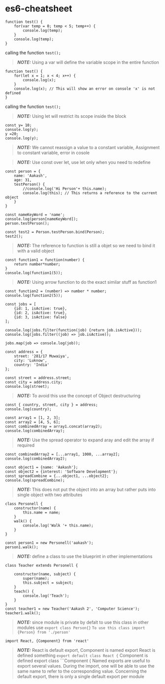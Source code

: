 # es6-cheatsheet
```
function test() {
    for(var temp = 0; temp < 5; temp++) {
        console.log(temp);
    }
    console.log(temp);
}
```
calling the function ``` test(); ```
> **_NOTE:_** Using a var will define the variable scope in the entire function

```
function test() {
    for(let x = 1; x < 4; x++) {
        console.log(x);
    }
    console.log(x); // This will show an error on console 'x' is not defined
}
```
calling the function ``` test(); ```
> **_NOTE:_** Using let will restrict its scope inside the block

```
const y= 10;
console.log(y);
y =20;
console.log(y);
```
> **_NOTE:_** We cannot reassign a value to a constant variable, Assignment to constant variable, error in cosole

> ***_NOTE:_*** Use const over let, use let only when you need to redefine

```
const person = {
    name: 'Aakash',
    age: 31,
    testPerson() {
        //console.log('Hi Person'+ this.name);
        console.log(this); // This returns a reference to the current object
    }
}

const nameKeyWord = 'name';
console.log(person[nameKeyWord]);
person.testPerson();

const test2 = Person.testPerson.bind(Person);
test2();
```
> **_NOTE:_** The reference to function is still a objet so we need to bind it with a valid object 

```
const function1 = function(number) {
    return number*number;
}
console.log(function1(5));
```

> **_NOTE:_** Using arrow function to do the exact similar stuff as function1
```
const function2 = (number) => number * number;
console.log(function2(5));
```

```
const jobs = [
    {id: 1, isActive: true},
    {id: 2, isActive: true},
    {id: 3, isActive: false}
];

console.log(jobs.filter(function(job) {return job.isActive}));
console.log(jobs.filter((job) => job.isActive));

jobs.map(job => console.log(job));
```

```
const address = {
    street: '281/17 Muwaiya',
    city: 'Luknow',
    country: 'India'
};

const street = address.street;
const city = address.city;
console.log(street);
```
> **_NOTE:_** To avoid this use the concept of Object destructuring 
```
const { country, street, city } = address;
console.log(country);
```

```
const array1 = [1, 2, 3];
const array2 = [4, 5, 6];
const combinedArray = array1.concat(array2);
console.log(combinedArray);
```
> **_NOTE:_** Use the spread operator to expand aray and edit the array if required
```
const combinedArray2 = [...array1, 1000, ...array2];
console.log(combinedArray2);
```

```
const object1 = {name: 'Aakash'};
const object2 = {interest: 'Software Development'};
const spreadCombine = {...object1, ...object2};
console.log(spreadCombine);
```
> **_NOTE:_** This does not put the object into an array but rather puts into single object with two attributes

```
class Personell {
    constructor(name) {
        this.name = name;
    }
    walk() {
        console.log('Walk '+ this.name);
    }
}

const person1 = new Personell('aakash');
person1.walk();
```
> **_NOTE:_** define a class to use the blueprint in other implementations

```
class Teacher extends Personell {

    constructor(name, subject) {
        super(name);
        this.subject = subject;
    }
    teach() {
        console.log('Teach');
    }
}
const teacher1 = new Teacher('Aakash 2', 'Computer Science');
teacher1.walk();
```
> **_NOTE:_** since module is private by defalt to use this class in other modules use ```export class Person{}```
``` To use this class import {Person} from './person' ```

 ``` import React, {Component} from 'react' ```
> **_NOTE:_** React is default export, Component is named export React is defined something  ```export default class React {``` Component is defined export class ```Component {
> Named exports are useful to export several values. During the import, one will be able to use the same name to refer to the corresponding value. Concerning the default export, there is only a single default export per module

